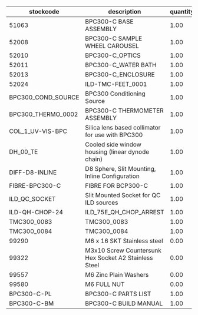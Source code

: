 |stockcode|description|quantity|location|
|---------|-----------|--------|--------|
|51063|BPC300-C BASE ASSEMBLY|1.00||
|52008|BPC300-C SAMPLE WHEEL CAROUSEL|1.00||
|52010|BPC300-C_OPTICS|1.00||
|52011|BPC300-C_WATER BATH|1.00||
|52013|BPC300-C_ENCLOSURE|1.00||
|52024|ILD-TMC-FEET_0001|1.00||
|BPC300_COND_SOURCE|BPC300 Conditioning Source|1.00||
|BPC300_THERMO_0002|BPC300-C THERMOMETER ASSEMBLY|1.00||
|COL_1_UV-VIS-BPC|Silica lens based collimator for use with BPC300|1.00||
|DH_00_TE|Cooled side window housing (linear dynode chain)|1.00||
|DIFF-D8-INLINE|D8 Sphere, Slit Mounting, Inline Configuration|1.00||
|FIBRE-BPC300-C|FIBRE FOR BCP300-C|1.00||
|ILD_QC_SOCKET|Slit Mounted Socket for QC ILD sources|1.00||
|ILD-QH-CHOP-24|ILD_75E_QH_CHOP_ARREST|1.00||
|TMC300_0083|TMC300_0083|1.00||
|TMC300_0084|TMC300_0084|1.00||
|99290|M6 x 16 SKT Stainless steel|0.00||
|99322|M3x10 Screw Countersunk Hex Socket A2 Stainless Steel|0.00||
|99557|M6 Zinc Plain Washers|0.00||
|99580|M6 FULL NUT|0.00||
|BPC300-C-PL|BPC300-C PARTS LIST|1.00||
|BPC300-C-BM|BPC300-C BUILD MANUAL|1.00||
